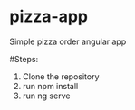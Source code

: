 # pizza-app
Simple pizza order angular app

#Steps:
1. Clone the repository
2. run npm install
3. run ng serve
